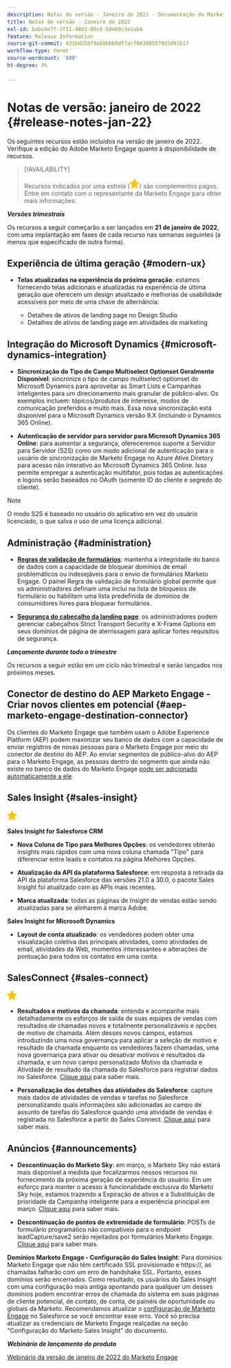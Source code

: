 ```yaml
---
description: Notas de versão - Janeiro de 2022 - Documentação do Marketo - Documentação do produto
title: Notas de versão - Janeiro de 2022
exl-id: babc4e7f-3f11-4883-80c6-58e69c3e1ab4
feature: Release Information
source-git-commit: 431bd258f9a68bbb9df7acf043085578d3d91b1f
workflow-type: tm+mt
source-wordcount: '889'
ht-degree: 3%

---
```


# Notas de versão: janeiro de 2022 {#release-notes-jan-22}

Os seguintes recursos estão incluídos na versão de janeiro de 2022. Verifique a edição do Adobe Marketo Engage quanto à disponibilidade de recursos.

>[!AVAILABILITY]
>
>Recursos indicados por uma estrela (![estrela](assets/yellow-star.png)) são complementos pagos. Entre em contato com o representante da Marketo Engage para obter mais informações.

**_Versões trimestrais_**

Os recursos a seguir começarão a ser lançados em **21 de janeiro de 2022**, com uma implantação em fases de cada recurso nas semanas seguintes (a menos que especificado de outra forma).

## Experiência de última geração {#modern-ux}

* **Telas atualizadas na experiência da próxima geração**: estamos fornecendo telas adicionais e atualizadas na experiência de última geração que oferecem um design atualizado e melhorias de usabilidade acessíveis por meio de uma chave de alternância:

   * Detalhes de ativos de landing page no Design Studio
   * Detalhes de ativos de landing page em atividades de marketing

## Integração do Microsoft Dynamics {#microsoft-dynamics-integration}

* **Sincronização do Tipo de Campo Multiselect Optionset Geralmente Disponível**: sincronize o tipo de campo multiselect optionset do Microsoft Dynamics para aproveitar as Smart Lists e Campanhas inteligentes para um direcionamento mais granular de público-alvo. Os exemplos incluem: tópicos/produtos de interesse, modos de comunicação preferidos e muito mais. Essa nova sincronização está disponível para o Microsoft Dynamics versão 9.X (incluindo o Dynamics 365 Online).

* **Autenticação de servidor para servidor para Microsoft Dynamics 365 Online**: para aumentar a segurança, ofereceremos suporte a Servidor para Servidor (S2S) como um modo adicional de autenticação para o usuário de sincronização de Marketo Engage no Azure Ative Diretory para acesso não interativo ao Microsoft Dynamics 365 Online. Isso permite empregar a autenticação multifator, pois todas as autenticações e logons serão baseados no OAuth (somente ID do cliente e segredo do cliente).

>[!NOTE]
>
>O modo S2S é baseado no usuário do aplicativo em vez do usuário licenciado, o que salva o uso de uma licença adicional.

## Administração {#administration}

* **[Regras de validação de formulários](/help/marketo/product-docs/administration/settings/global-form-validation-rules.md)**: mantenha a integridade do banco de dados com a capacidade de bloquear domínios de email problemáticos ou indesejáveis para o envio de formulários Marketo Engage. O painel Regra de validação de formulário global permite que os administradores definam uma inclui na lista de bloqueios de formulário ou habilitem uma lista predefinida de domínios de consumidores livres para bloquear formulários.

* **[Segurança do cabeçalho da landing page](/help/marketo/product-docs/administration/settings/landing-page-headers.md)**: os administradores podem gerenciar cabeçalhos Strict Transport Security e X-Frame Options em seus domínios de página de aterrissagem para aplicar fortes requisitos de segurança.

**_Lançamento durante todo o trimestre_**

Os recursos a seguir estão em um ciclo não trimestral e serão lançados nos próximos meses.

## Conector de destino do AEP Marketo Engage - Criar novos clientes em potencial {#aep-marketo-engage-destination-connector}

Os clientes do Marketo Engage que também usam o Adobe Experience Platform (AEP) podem maximizar seu banco de dados com a capacidade de enviar registros de novas pessoas para o Marketo Engage por meio do conector de destino do AEP. Ao enviar segmentos de público-alvo do AEP para o Marketo Engage, as pessoas dentro do segmento que ainda não existe no banco de dados do Marketo Engage [pode ser adicionado automaticamente a ele](/help/marketo/product-docs/core-marketo-concepts/smart-lists-and-static-lists/static-lists/push-an-adobe-experience-platform-segment-to-a-marketo-static-list.md).

## Sales Insight {#sales-insight}

![(estrela)](assets/yellow-star.png)

**Sales Insight for Salesforce CRM**

* **Nova Coluna de Tipo para Melhores Opções**: os vendedores obterão insights mais rápidos com uma nova coluna chamada &quot;Tipo&quot; para diferenciar entre leads e contatos na página Melhores Opções.

* **Atualização da API da plataforma Salesforce**: em resposta à retirada da API da plataforma Salesforce das versões 21.0 a 30.0, o pacote Sales Insight foi atualizado com as APIs mais recentes.

* **Marca atualizada**: todas as páginas de Insight de vendas estão sendo atualizadas para se alinharem à marca Adobe.

**Sales Insight for Microsoft Dynamics**

* **Layout de conta atualizado**: os vendedores podem obter uma visualização coletiva das principais atividades, como atividades de email, atividades da Web, momentos interessantes e alterações de pontuação para todos os contatos em uma conta.

## SalesConnect {#sales-connect}

![(estrela)](assets/yellow-star.png)

* **Resultados e motivos da chamada**: entenda e acompanhe mais detalhadamente os esforços de saída de suas equipes de vendas com resultados de chamadas novos e totalmente personalizáveis e opções de motivo de chamada. Além desses novos campos, estamos introduzindo uma nova governança para aplicar a seleção de motivo e resultado da chamada enquanto os vendedores fazem chamadas, uma nova governança para ativar ou desativar motivos e resultados da chamada, e um novo campo personalizado Motivo da chamada e Atividade de resultado da chamada do Salesforce para registrar dados no Salesforce. [Clique aqui](https://nation.marketo.com/t5/product-blogs/sales-connect-enhancements-to-call-outcomes-q1-22-release/ba-p/319812) para saber mais.

* **Personalização dos detalhes das atividades do Salesforce**: capture mais dados de atividades de vendas e tarefas no Salesforce personalizando quais informações são adicionadas ao campo de assunto de tarefas do Salesforce quando uma atividade de vendas é registrada no Salesforce a partir do Sales Connect. [Clique aqui](https://nation.marketo.com/t5/product-blogs/sales-connect-enahncements-to-activity-logging-to-salesforce-q1/ba-p/319819) para saber mais.

## Anúncios {#announcements}

* **Descontinuação do Marketo Sky**: em março, o Marketo Sky não estará mais disponível à medida que focalizarmos nossos recursos no fornecimento da próxima geração de experiência do usuário. Em um esforço para manter o acesso à funcionalidade exclusiva do Marketo Sky hoje, estamos trazendo a Expiração de ativos e a Substituição de prioridade da Campanha inteligente para a experiência principal em março. [Clique aqui](https://nation.marketo.com/t5/the-modern-ux/marketo-sky-deprecation-notice/ba-p/320115#M33) para saber mais.

* **Descontinuação de pontos de extremidade de formulário**: POSTs de formulário programático não compatíveis para o endpoint leadCapture/save2 serão rejeitados por formulários Marketo Engage. [Clique aqui](https://nation.marketo.com/t5/product-documents/updated-october-2021-upcoming-changes-to-the-marketo-engage-form/ta-p/306631) para saber mais.

**Domínios Marketo Engage - Configuração do Sales Insight**: Para domínios Marketo Engage que não têm certificado SSL provisionado e https://, as chamadas falharão com um erro de handshake SSL. Portanto, esses domínios serão encerrados. Como resultado, os usuários do Sales Insight com uma configuração mais antiga apontando para qualquer um desses domínios podem encontrar erros de chamada do sistema em suas páginas de cliente potencial, de contato, de conta, de painéis de oportunidade ou globais da Marketo. Recomendamos atualizar o [configuração de Marketo Engage](/help/marketo/product-docs/marketo-sales-insight/msi-for-salesforce/configuration/configure-marketo-sales-insight-in-salesforce-enterprise-unlimited.md) no Salesforce se você encontrar esse erro. Você só precisa atualizar as credenciais de Marketo Engage realçadas na seção &quot;Configuração do Marketo Sales Insight&quot; do documento.

**_Webinário de lançamento do produto_**

[Webinário da versão de janeiro de 2022 do Marketo Engage](https://engage.marketo.com/2022_January_Release_Webinar_DemandPage.html)
